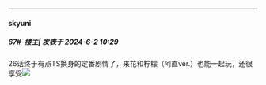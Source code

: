 ﻿
*****

####  skyuni  
##### 67#         楼主| 发表于 2024-6-2 10:29

26话终于有点TS换身的定番剧情了，来花和柠檬（阿直ver.）也能一起玩，还很享受<img src="https://static.saraba1st.com/image/smiley/face2017/067.png" referrerpolicy="no-referrer">

